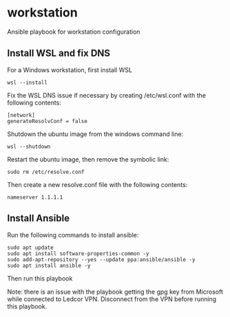 # workstation
Ansible playbook for workstation configuration

## Install WSL and fix DNS
For a Windows workstation, first install WSL

```
wsl --install
```

Fix the WSL DNS issue if necessary by creating /etc/wsl.conf with the following contents:

```
[network]
generateResolvConf = false
```

Shutdown the ubuntu image from the windows command line:

```
wsl --shutdown
```

Restart the ubuntu image, then remove the symbolic link:
```
sudo rm /etc/resolve.conf
```

Then create a new resolve.conf file with the following contents:
```
nameserver 1.1.1.1
```

## Install Ansible
Run the following commands to install ansible:

```
sudo apt update
sudo apt install software-properties-common -y
sudo add-apt-repository --yes --update ppa:ansible/ansible -y
sudo apt install ansible -y
```

Then run this playbook

Note: there is an issue with the playbook getting the gpg key from Microsoft while connected to Ledcor VPN.  Disconnect from the VPN before running this playbook.
